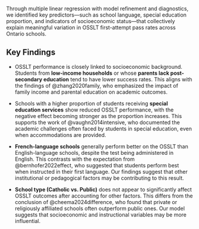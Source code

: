 Through multiple linear regression with model refinement and diagnostics, we identified key predictors—such as school language, special education proportion, and indicators of socioeconomic status—that collectively explain meaningful variation in OSSLT first-attempt pass rates across Ontario schools.

## Key Findings

- OSSLT performance is closely linked to socioeconomic background. Students from **low-income households** or whose **parents lack post-secondary education** tend to have lower success rates. This aligns with the findings of @zhang2020family, who emphasized the impact of family income and parental education on academic outcomes.

- Schools with a higher proportion of students receiving **special education services** show reduced OSSLT performance, with the negative effect becoming stronger as the proportion increases. This supports the work of @vaughn2014intensive, who documented the academic challenges often faced by students in special education, even when accommodations are provided.

- **French-language schools** generally perform better on the OSSLT than English-language schools, despite the test being administered in English. This contrasts with the expectation from @bernhofer2022effect, who suggested that students perform best when instructed in their first language. Our findings suggest that other institutional or pedagogical factors may be contributing to this result.

- **School type (Catholic vs. Public)** does not appear to significantly affect OSSLT outcomes after accounting for other factors. This differs from the conclusion of @cheema2024difference, who found that private or religiously affiliated schools often outperform public ones. Our model suggests that socioeconomic and instructional variables may be more influential.
